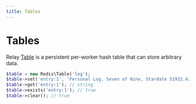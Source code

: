 ```yaml
---
title: Tables
---
```


# Tables

Relay [Table](https://docs.relay.so/api/develop/Relay/Table.html) is a persistent per-worker hash table that can store arbitrary data.

```php
$table = new Redis\Table('log');
$table->set('entry:1', 'Personal Log, Seven of Nine, Stardate 51932.4...'); // true
$table->get('entry:1'); // string
$table->exists('entry:1'); // true
$table->clear(); // true
```
